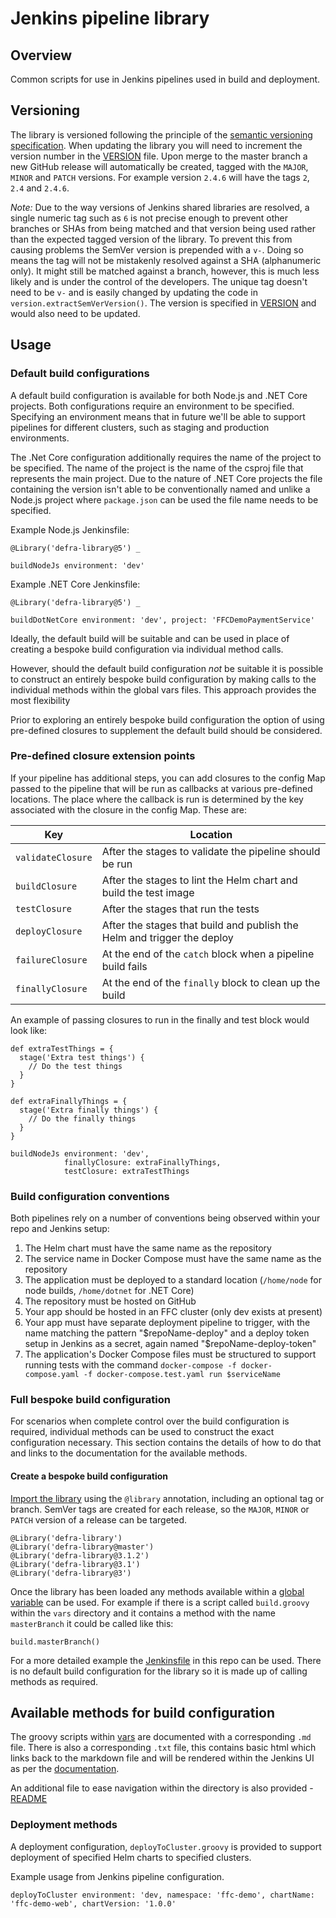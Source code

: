 # Jenkins pipeline library

## Overview

Common scripts for use in Jenkins pipelines used in build and deployment.

## Versioning

The library is versioned following the principle of the
[semantic versioning specification](https://semver.org/). When updating the
library you will need to increment the version number in the
[VERSION](VERSION) file.
Upon merge to the master branch a new GitHub release will automatically be
created, tagged with the `MAJOR`, `MINOR` and `PATCH` versions. For example
version `2.4.6` will have the tags `2`, `2.4` and `2.4.6`.

*Note:* Due to the way versions of Jenkins shared libraries are resolved, a
single numeric tag such as `6` is not precise enough to prevent other branches
or SHAs from being matched and that version being used rather than the expected
tagged version of the library. To prevent this from causing problems the
SemVer version is prepended with a `v-`. Doing so means the tag will not be
mistakenly resolved against a SHA (alphanumeric only). It might still be matched
against a branch, however, this is much less likely and is under the control of
the developers.  The unique tag doesn't need to be `v-` and is easily changed
by updating the code in `version.extractSemVerVersion()`. The version is
specified in [VERSION](VERSION) and would also need to be updated.

## Usage

### Default build configurations

A default build configuration is available for both Node.js and .NET Core
projects. Both configurations require an environment to be specified.
Specifying an environment means that in future we'll be able to
support pipelines for different clusters, such as staging and production
environments.

The .Net Core configuration additionally requires the name of the project to be
specified. The name of the project is the name of the csproj file that
represents the main project. Due to the nature of .NET Core projects the file
containing the version isn't able to be conventionally named and unlike a
Node.js project where `package.json` can be used the file name needs to be
specified.

Example Node.js Jenkinsfile:
```
@Library('defra-library@5') _

buildNodeJs environment: 'dev'
```

Example .NET Core Jenkinsfile:
```
@Library('defra-library@5') _

buildDotNetCore environment: 'dev', project: 'FFCDemoPaymentService'
```

Ideally, the default build will be suitable and can be used in place of
creating a bespoke build configuration via individual method calls.

However, should the default build configuration _not_ be suitable it is
possible to construct an entirely bespoke build configuration by making calls
to the individual methods within the global vars files. This approach
provides the most flexibility

Prior to exploring an entirely bespoke build configuration the option of using
pre-defined closures to supplement the default build should be considered.

### Pre-defined closure extension points

If your pipeline has additional steps, you can add closures to the config Map
passed to the pipeline that will be run as callbacks at various pre-defined
locations. The place where the callback is run is determined by the key
associated with the closure in the config Map. These are:

| Key               | Location                                                                |
| ---               | --------                                                                |
| `validateClosure` | After the stages to validate the pipeline should be run                 |
| `buildClosure`    | After the stages to lint the Helm chart and build the test image        |
| `testClosure`     | After the stages that run the tests                                     |
| `deployClosure`   | After the stages that build and publish the Helm and trigger the deploy |
| `failureClosure`  | At the end of the `catch` block when a pipeline build fails             |
| `finallyClosure`  | At the end of the `finally` block to clean up the build                 |

An example of passing closures to run in the finally and test block would look like:

```
def extraTestThings = {
  stage('Extra test things') {
    // Do the test things
  }
}

def extraFinallyThings = {
  stage('Extra finally things') {
    // Do the finally things
  }
}

buildNodeJs environment: 'dev',
            finallyClosure: extraFinallyThings,
            testClosure: extraTestThings
```

### Build configuration conventions

Both pipelines rely on a number of conventions being observed within your repo
and Jenkins setup:
1. The Helm chart must have the same name as the repository
2. The service name in Docker Compose must have the same name as the repository
3. The application must be deployed to a standard location (`/home/node` for
   node builds, `/home/dotnet` for .NET Core)
4. The repository must be hosted on GitHub
5. Your app should be hosted in an FFC cluster (only dev exists at present)
6. Your app must have separate deployment pipeline to trigger, with the name
   matching the pattern "$repoName-deploy" and a deploy token setup in Jenkins
   as a secret, again named "$repoName-deploy-token"
7. The application's Docker Compose files must be structured to support running
   tests with the command
   `docker-compose -f docker-compose.yaml -f docker-compose.test.yaml run $serviceName`

### Full bespoke build configuration

For scenarios when complete control over the build configuration is required,
individual methods can be used to construct the exact configuration necessary.
This section contains the details of how to do that and links to the
documentation for the available methods.

#### Create a bespoke build configuration

[Import the library](https://www.jenkins.io/doc/book/pipeline/shared-libraries/#using-libraries)
using the `@library` annotation, including an optional tag or branch.
SemVer tags are created for each release, so the `MAJOR`, `MINOR` or `PATCH`
version of a release can be targeted.

```
@Library('defra-library')
@Library('defra-library@master')
@Library('defra-library@3.1.2')
@Library('defra-library@3.1')
@Library('defra-library@3')
```

Once the library has been loaded any methods available within a
[global variable](https://www.jenkins.io/doc/book/pipeline/shared-libraries/#defining-global-variables)
can be used. For example if there is a script called `build.groovy` within the
`vars` directory and it contains a method with the name `masterBranch` it
could be called like this:

```
build.masterBranch()
```
For a more detailed example the [Jenkinsfile](Jenkinsfile) in this repo can be
used. There is no default build configuration for the library so it is made up
of calling methods as required.

## Available methods for build configuration

The groovy scripts within [vars](vars) are documented with a corresponding
`.md` file. There is also a corresponding `.txt` file, this contains basic html
which links back to the markdown file and will be rendered within the Jenkins
UI as per the
[documentation](https://www.jenkins.io/doc/book/pipeline/shared-libraries/#directory-structure).

An additional file to ease navigation within the directory is also provided -
[README](./vars/README.md)

### Deployment methods

A deployment configuration, `deployToCluster.groovy` is provided to support
deployment of specified Helm charts to specified clusters.

Example usage from Jenkins pipeline configuration.

```
deployToCluster environment: 'dev, namespace: 'ffc-demo', chartName: 'ffc-demo-web', chartVersion: '1.0.0'
```
